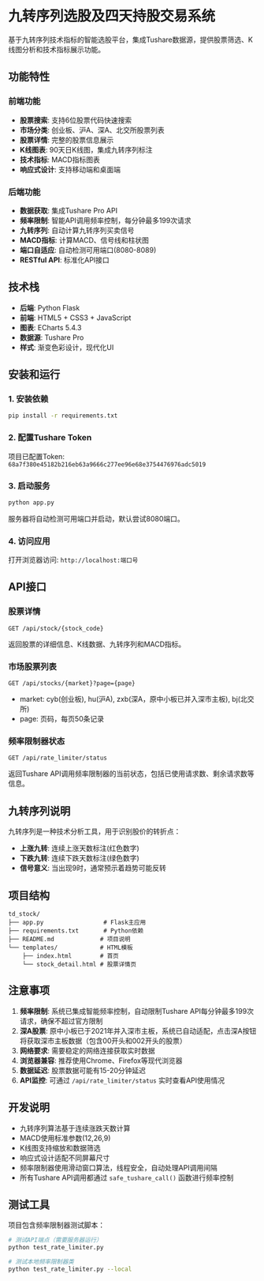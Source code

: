 # 九转序列选股及四天持股交易系统

基于九转序列技术指标的智能选股平台，集成Tushare数据源，提供股票筛选、K线图分析和技术指标展示功能。

## 功能特性

### 前端功能
- **股票搜索**: 支持6位股票代码快速搜索
- **市场分类**: 创业板、沪A、深A、北交所股票列表
- **股票详情**: 完整的股票信息展示
- **K线图表**: 90天日K线图，集成九转序列标注
- **技术指标**: MACD指标图表
- **响应式设计**: 支持移动端和桌面端

### 后端功能
- **数据获取**: 集成Tushare Pro API
- **频率限制**: 智能API调用频率控制，每分钟最多199次请求
- **九转序列**: 自动计算九转序列买卖信号
- **MACD指标**: 计算MACD、信号线和柱状图
- **端口自适应**: 自动检测可用端口(8080-8089)
- **RESTful API**: 标准化API接口

## 技术栈

- **后端**: Python Flask
- **前端**: HTML5 + CSS3 + JavaScript
- **图表**: ECharts 5.4.3
- **数据源**: Tushare Pro
- **样式**: 渐变色彩设计，现代化UI

## 安装和运行

### 1. 安装依赖
```bash
pip install -r requirements.txt
```

### 2. 配置Tushare Token
项目已配置Token: `68a7f380e45182b216eb63a9666c277ee96e68e3754476976adc5019`

### 3. 启动服务
```bash
python app.py
```

服务器将自动检测可用端口并启动，默认尝试8080端口。

### 4. 访问应用
打开浏览器访问: `http://localhost:端口号`

## API接口

### 股票详情
```
GET /api/stock/{stock_code}
```
返回股票的详细信息、K线数据、九转序列和MACD指标。

### 市场股票列表
```
GET /api/stocks/{market}?page={page}
```
- market: cyb(创业板), hu(沪A), zxb(深A，原中小板已并入深市主板), bj(北交所)
- page: 页码，每页50条记录

### 频率限制器状态
```
GET /api/rate_limiter/status
```
返回Tushare API调用频率限制器的当前状态，包括已使用请求数、剩余请求数等信息。

## 九转序列说明

九转序列是一种技术分析工具，用于识别股价的转折点：

- **上涨九转**: 连续上涨天数标注(红色数字)
- **下跌九转**: 连续下跌天数标注(绿色数字)
- **信号意义**: 当出现9时，通常预示着趋势可能反转

## 项目结构

```
td_stock/
├── app.py                 # Flask主应用
├── requirements.txt       # Python依赖
├── README.md             # 项目说明
└── templates/            # HTML模板
    ├── index.html        # 首页
    └── stock_detail.html # 股票详情页
```

## 注意事项

1. **频率限制**: 系统已集成智能频率控制，自动限制Tushare API每分钟最多199次请求，确保不超过官方限制
2. **深A股票**: 原中小板已于2021年并入深市主板，系统已自动适配，点击深A按钮将获取深市主板数据（包含00开头和002开头的股票）
3. **网络要求**: 需要稳定的网络连接获取实时数据
4. **浏览器兼容**: 推荐使用Chrome、Firefox等现代浏览器
5. **数据延迟**: 股票数据可能有15-20分钟延迟
6. **API监控**: 可通过 `/api/rate_limiter/status` 实时查看API使用情况

## 开发说明

- 九转序列算法基于连续涨跌天数计算
- MACD使用标准参数(12,26,9)
- K线图支持缩放和数据筛选
- 响应式设计适配不同屏幕尺寸
- 频率限制器使用滑动窗口算法，线程安全，自动处理API调用间隔
- 所有Tushare API调用都通过 `safe_tushare_call()` 函数进行频率控制

## 测试工具

项目包含频率限制器测试脚本：
```bash
# 测试API端点（需要服务器运行）
python test_rate_limiter.py

# 测试本地频率限制器类
python test_rate_limiter.py --local
```